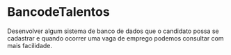 # BancodeTalentos

Desenvolver algum sistema de banco de dados que o candidato possa se cadastrar e quando ocorrer uma vaga de emprego podemos consultar com mais facilidade.
